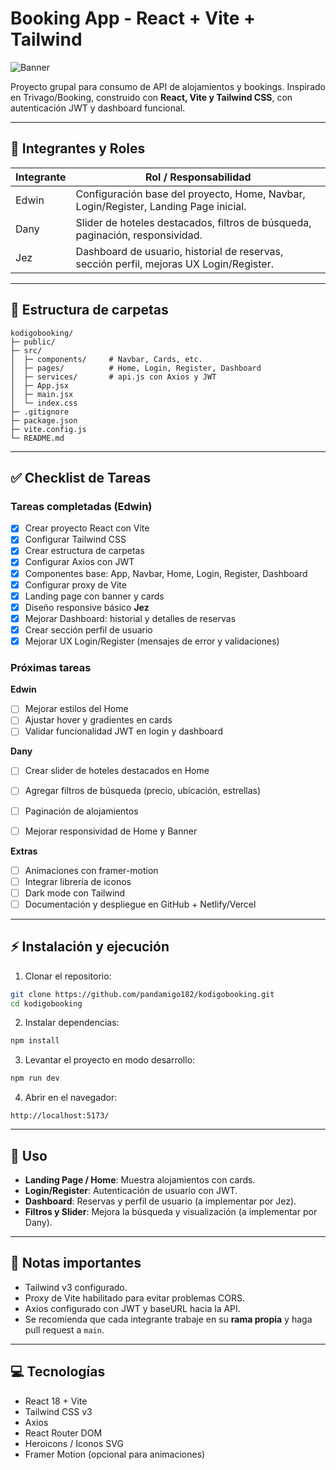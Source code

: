 # Booking App - React + Vite + Tailwind

![Banner]([https://nubecolectiva.com/wp-content/uploads/2023/04/r1-1.png])

Proyecto grupal para consumo de API de alojamientos y bookings. Inspirado en Trivago/Booking, construido con **React, Vite y Tailwind CSS**, con autenticación JWT y dashboard funcional.

---

## 🚀 Integrantes y Roles

| Integrante | Rol / Responsabilidad |
|------------|----------------------|
| Edwin      | Configuración base del proyecto, Home, Navbar, Login/Register, Landing Page inicial. |
| Dany       | Slider de hoteles destacados, filtros de búsqueda, paginación, responsividad. |
| Jez        | Dashboard de usuario, historial de reservas, sección perfil, mejoras UX Login/Register. |

---

## 📂 Estructura de carpetas

```
kodigobooking/
├─ public/
├─ src/
│  ├─ components/     # Navbar, Cards, etc.
│  ├─ pages/          # Home, Login, Register, Dashboard
│  ├─ services/       # api.js con Axios y JWT
│  ├─ App.jsx
│  ├─ main.jsx
│  └─ index.css
├─ .gitignore
├─ package.json
├─ vite.config.js
└─ README.md
```

---

## ✅ Checklist de Tareas

### Tareas completadas (Edwin)

- [x] Crear proyecto React con Vite
- [x] Configurar Tailwind CSS
- [x] Crear estructura de carpetas
- [x] Configurar Axios con JWT
- [x] Componentes base: App, Navbar, Home, Login, Register, Dashboard
- [x] Configurar proxy de Vite
- [x] Landing page con banner y cards
- [x] Diseño responsive básico
**Jez**
- [x] Mejorar Dashboard: historial y detalles de reservas
- [x] Crear sección perfil de usuario
- [x] Mejorar UX Login/Register (mensajes de error y validaciones)
### Próximas tareas

**Edwin**
- [ ] Mejorar estilos del Home
- [ ] Ajustar hover y gradientes en cards
- [ ] Validar funcionalidad JWT en login y dashboard

**Dany**
- [ ] Crear slider de hoteles destacados en Home
- [ ] Agregar filtros de búsqueda (precio, ubicación, estrellas)
- [ ] Paginación de alojamientos
- [ ] Mejorar responsividad de Home y Banner



**Extras**
- [ ] Animaciones con framer-motion
- [ ] Integrar librería de iconos
- [ ] Dark mode con Tailwind
- [ ] Documentación y despliegue en GitHub + Netlify/Vercel

---

## ⚡ Instalación y ejecución

1. Clonar el repositorio:

```bash
git clone https://github.com/pandamigo182/kodigobooking.git
cd kodigobooking
```

2. Instalar dependencias:

```bash
npm install
```

3. Levantar el proyecto en modo desarrollo:

```bash
npm run dev
```

4. Abrir en el navegador:

```
http://localhost:5173/
```

---

## 🔧 Uso

- **Landing Page / Home**: Muestra alojamientos con cards.
- **Login/Register**: Autenticación de usuario con JWT.
- **Dashboard**: Reservas y perfil de usuario (a implementar por Jez).
- **Filtros y Slider**: Mejora la búsqueda y visualización (a implementar por Dany).

---

## 📌 Notas importantes

- Tailwind v3 configurado.
- Proxy de Vite habilitado para evitar problemas CORS.
- Axios configurado con JWT y baseURL hacia la API.
- Se recomienda que cada integrante trabaje en su **rama propia** y haga pull request a `main`.

---

## 💻 Tecnologías

- React 18 + Vite
- Tailwind CSS v3
- Axios
- React Router DOM
- Heroicons / Iconos SVG
- Framer Motion (opcional para animaciones)

